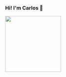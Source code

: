 ### Hi! I'm Carlos 👾

<!--
**carlostojal/carlostojal** is a ✨ _special_ ✨ repository because its `README.md` (this file) appears on your GitHub profile.

Here are some ideas to get you started:

- 🔭 I’m currently working on ...
- 🌱 I’m currently learning ...
- 👯 I’m looking to collaborate on ...
- 🤔 I’m looking for help with ...
- 💬 Ask me about ...
- 📫 How to reach me: ...
- 😄 Pronouns: ...
- ⚡ Fun fact: ...
-->

<a href="https://github.com/carlostojal">
    <img height="180em" src="https://github-readme-stats-eight-theta.vercel.app/api?username=carlostojal&show_icons=true&theme=dark&include_all_commits=true&count_private=true"/>
</a>
